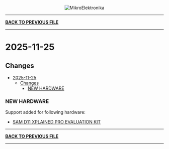 <p align="center">
  <img src="http://www.mikroe.com/img/designs/beta/logo_small.png?raw=true" alt="MikroElektronika"/>
</p>

---

**[BACK TO PREVIOUS FILE](../changelog.md)**

---

# 2025-11-25

## Changes

- [2025-11-25](#2025-11-25)
  - [Changes](#changes)
    - [NEW HARDWARE](#new-hardware)

### NEW HARDWARE

Support added for following hardware:

+ [SAM D11 XPLAINED PRO EVALUATION KIT](https://mplab-discover.microchip.com/v2/item/com.microchip.portal.evalboard/com.microchip.subcategories.modules-and-peripherals.communication.can.Others/mcu08.atsamd11-xpro/1.0.0?view=about)

---

**[BACK TO PREVIOUS FILE](../changelog.md)**

---
